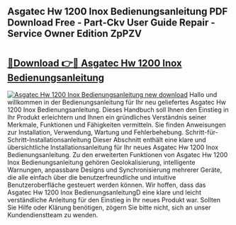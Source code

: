 ## Asgatec Hw 1200 Inox Bedienungsanleitung PDF Download Free - Part-Ckv User Guide Repair - Service Owner Edition ZpPZV

# <h2><a href="http://df2pykf.blite.top/?on=Asgatec+Hw+1200+Inox+Bedienungsanleitung">🔗Download 👉🔴 Asgatec Hw 1200 Inox Bedienungsanleitung</a></h2>

[![Asgatec Hw 1200 Inox Bedienungsanleitung new download](https://i.imgur.com/lujVjoI.png)](http://df2pykf.blite.top/?on=Asgatec+Hw+1200+Inox+Bedienungsanleitung)
Hallo und willkommen in der Bedienungsanleitung für Ihr neu geliefertes Asgatec Hw 1200 Inox Bedienungsanleitung. Dieses Handbuch soll Ihnen den Einstieg in Ihr Produkt erleichtern und Ihnen ein gründliches Verständnis seiner Merkmale, Funktionen und Fähigkeiten vermitteln. Sie finden Anweisungen zur Installation, Verwendung, Wartung und Fehlerbehebung. Schritt-für-Schritt-Installationsanleitung Dieser Abschnitt enthält eine klare und übersichtliche Installationsanleitung für Ihr neues Asgatec Hw 1200 Inox Bedienungsanleitung. Zu den erweiterten Funktionen von Asgatec Hw 1200 Inox Bedienungsanleitung gehören Geolokalisierung, intelligente Warnungen, anpassbare Designs und Synchronisierung mehrerer Geräte, die alle einfach über die benutzerfreundliche und intuitive Benutzeroberfläche gesteuert werden können. Wir hoffen, dass das Asgatec Hw 1200 Inox BedienungsanleitungD eine klare und leicht verständliche Anleitung für den Einstieg in Ihr neues Produkt war. Sollten Sie Hilfe oder Klärung benötigen, zögern Sie bitte nicht, sich an unser Kundendienstteam zu wenden.
